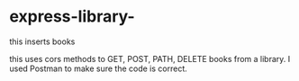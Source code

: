 # express-library-
this inserts books


this uses cors methods to GET, POST, PATH, DELETE books from a library. I used Postman to make sure the code is correct.
